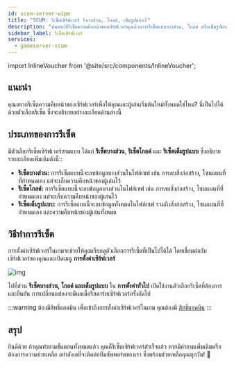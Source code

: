 ```yaml
---
id: scum-server-wipe
title: "SCUM: รีเซ็ตเซิร์ฟเวอร์ (บางส่วน, โกลด์, เต็มรูปแบบ)"
description: "ค้นพบวิธีรีเซ็ตความคืบหน้าของเซิร์ฟเวอร์คุณด้วยการรีเซ็ตแบบบางส่วน, โกลด์ หรือเต็มรูปแบบ เพื่อเริ่มต้นใหม่และปรับปรุงการเล่นเกม → เรียนรู้เพิ่มเติมตอนนี้"
sidebar_label: รีเซ็ตเซิร์ฟเวอร์
services:
  - gameserver-scum
---
```


import InlineVoucher from '@site/src/components/InlineVoucher';


## แนะนำ
คุณอยากรีเซ็ตความคืบหน้าของเซิร์ฟเวอร์เพื่อให้คุณและผู้เล่นเริ่มต้นใหม่ทั้งหมดใช่ไหม? นี่เป็นไปได้ด้วยตัวเลือกรีเซ็ต ซึ่งจะอธิบายอย่างละเอียดด้านล่างนี้

<InlineVoucher />



## ประเภทของการรีเซ็ต

มีตัวเลือกรีเซ็ตเซิร์ฟเวอร์สามแบบ ได้แก่ **รีเซ็ตบางส่วน**, **รีเซ็ตโกลด์** และ **รีเซ็ตเต็มรูปแบบ** ซึ่งอธิบายรายละเอียดเพิ่มเติมดังนี้::

- **รีเซ็ตบางส่วน:** การรีเซ็ตแบบนี้จะลบข้อมูลบางส่วนในไฟล์เซฟ เช่น การลบสิ่งก่อสร้าง, โซนแผนที่ที่กำหนดเอง แต่จะเก็บความคืบหน้าของผู้เล่นไว้
- **รีเซ็ตโกลด์:** การรีเซ็ตแบบนี้จะลบข้อมูลบางส่วนในไฟล์เซฟ เช่น การลบสิ่งก่อสร้าง, โซนแผนที่ที่กำหนดเอง แต่จะเก็บความคืบหน้าของผู้เล่นไว้
- **รีเซ็ตเต็มรูปแบบ:** การรีเซ็ตแบบนี้จะลบข้อมูลทั้งหมดในไฟล์เซฟ รวมถึงสิ่งก่อสร้าง, โซนแผนที่ที่กำหนดเอง และความคืบหน้าของผู้เล่นทั้งหมด



## วิธีทำการรีเซ็ต

การตั้งค่าเซิร์ฟเวอร์ในเกมจะช่วยให้คุณเรียกดูตัวเลือกการรีเซ็ตที่เป็นไปได้ได้ โดยเชื่อมต่อกับเซิร์ฟเวอร์ของคุณและเปิดเมนู **การตั้งค่าเซิร์ฟเวอร์**

![img](https://screensaver01.zap-hosting.com/index.php/s/4F7ni5erqNfQwfn/download)

ไปที่ส่วน **รีเซ็ตบางส่วน, โกลด์ และเต็มรูปแบบ** ใน **การตั้งค่าทั่วไป** เปิดใช้งานตัวเลือกรีเซ็ตที่ต้องการและยืนยัน การเปลี่ยนแปลงจะมีผลเมื่อรีสตาร์ทเซิร์ฟเวอร์ครั้งถัดไป

:::warning  ต้องมีสิทธิ์แอดมิน
เพื่อเข้าถึงการตั้งค่าเซิร์ฟเวอร์ในเกม คุณต้องมี [สิทธิ์แอดมิน](scum-becomeadmin.md)
:::

## สรุป

ยินดีด้วย ถ้าคุณทำตามขั้นตอนทั้งหมดแล้ว คุณก็รีเซ็ตเซิร์ฟเวอร์สำเร็จแล้ว หากมีคำถามเพิ่มเติมหรือต้องการความช่วยเหลือ อย่าลังเลที่จะติดต่อทีมซัพพอร์ตของเรา ซึ่งพร้อมช่วยเหลือคุณทุกวัน! 🙂

<InlineVoucher />